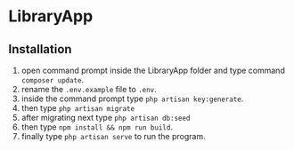 # LibraryApp
## Installation
 1. open command prompt inside the LibraryApp folder and type command `composer update`.
 2. rename the `.env.example` file to `.env`.
 3. inside the command prompt type `php artisan key:generate`.
 4. then type `php artisan migrate`
 5. after migrating next type `php artisan db:seed`
 6. then type `npm install && npm run build`.
 7. finally type `php artisan serve` to run the program.
